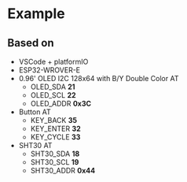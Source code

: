 # Example

## Based on

- VSCode + platformIO
- ESP32-WROVER-E
- 0.96' OLED I2C 128x64 with B/Y Double Color AT
  - OLED_SDA **21**
  - OLED_SCL **22**
  - OLED_ADDR **0x3C**
- Button AT
  - KEY_BACK **35**
  - KEY_ENTER **32**
  - KEY_CYCLE **33**
- SHT30 AT
  - SHT30_SDA **18**
  - SHT30_SCL **19**
  - SHT30_ADDR **0x44**
